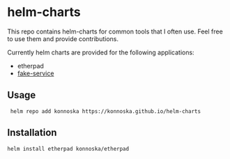 # helm-charts

This repo contains helm-charts for common tools that I often use. Feel free to use them and provide contributions.

Currently helm charts are provided for the following applications:

- etherpad
- [fake-service](https://github.com/nicholasjackson/fake-service)

## Usage 
```
 helm repo add konnoska https://konnoska.github.io/helm-charts
```

## Installation

```
helm install etherpad konnoska/etherpad                                                                                                  
```
